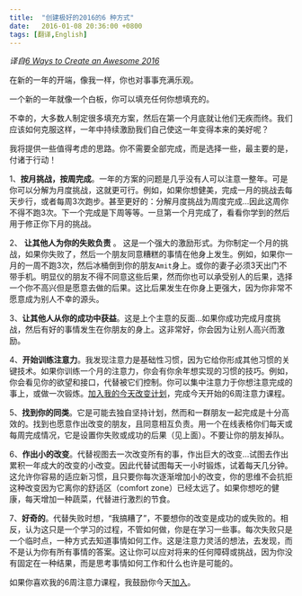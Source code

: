 ```yaml
---
title:  "创建极好的2016的6 种方式"
date:   2016-01-08 20:36:00 +0800
tags: [翻译,English]
---
```

*译自[6 Ways to Create an Awesome 2016](http://zenhabits.net/awesome-2016/)*

在新的一年的开端，像我一样，你也对事事充满乐观。

一个新的一年就像一个白板，你可以填充任何你想填充的。

不幸的，大多数人制定很多填充方案，然后在第一个月底就让他们无疾而终。我们应该如何克服这样，一年中持续激励我们自己使这一年变得本来的美好呢？

我将提供一些值得考虑的思路。你不需要全部完成，而是选择一些，最主要的是，付诸于行动！

1、**按月挑战，按周完成**。一年的方案的问题是几乎没有人可以注意一整年。可是你可以分解为月度挑战，这就更可行。例如，如果你想健美，完成一月的挑战去每天步行，或者每周3次跑步。甚至更好的：分解月度挑战为周度完成...因此这周你不得不跑3次。下一个完成是下周等等。一旦第一个月完成了，看看你学到的然后用于修正你下月的挑战。

2、 **让其他人为你的失败负责** 。 这是一个强大的激励形式。为你制定一个月的挑战，如果你失败了，然后一个朋友同意糟糕的事情在他身上发生。例如，如果你一月的一周不跑3次，然后冰桶倒到你的朋友`Amit`身上。或你的妻子必须3天出门不带手机。明显仪的朋友不得不同意这些后果，然而你也可以承受别人的后果，选择一个你不高兴但是愿意去做的后果。这比后果发生在你身上更强大，因为你非常不愿意成为别人不幸的源头。

3、**让其他人从你的成功中获益**。这是上个主意的反面…如果你成功完成月度挑战，然后有好的事情发生在你朋友的身上。这非常好，你会因为让别人高兴而激励。

4、**开始训练注意力**。我发现注意力是基础性习惯，因为它给你形成其他习惯的关键技术。如果你训练一个月的注意力，你会有你余年想实现的习惯的技巧。例如，你会看见你的欲望和接口，代替被它们控制。你可以集中注意力于你想注意完成的事上，或做一次锻炼。[加入我的今天改变计划](http://seachange.zenhabits.net/)，完成今天开始的6周注意力课程。

5、**找到你的同类**。它是可能去独自坚持计划，然而和一群朋友一起完成是十分高效的。找到也愿意作出改变的朋友，且同意相互负责。用一个在线表格你们每天或每周完成情况，它是设置你失败或成功的后果（见上面）。不要让你的朋友掉队。

6、**作出小的改变**。代替视图去一次改变所有的事，作出巨大的改变…试图去作出累积一年成大的改变的小改变。因此代替试图每天一小时锻炼，试着每天几分钟。这允许你容易的适应新习惯，且只要你每次逐渐增加小的改变，你的思维不会抗拒这种改变因为它离你的舒适区（comfort zone）已经太远了。如果你想吃的健康，每天增加一种蔬菜，代替进行激烈的节食。

7、**好奇的**。代替失败时想，“我搞糟了”，不要想你的改变是成功的或失败的。相反，认为这只是一个学习的过程，不管如何做，你是在学习一些事。每次失败只是一个临时点，一种方式去知道事情如何工作。这是注意力灵活的想法，去发现，而不是认为你有所有事情的答案。这让你可以应对将来的任何障碍或挑战，因为你没有固定在一种结果，而是思考事情如何工作和什么也许是可能的。

如果你喜欢我的6周注意力课程，我鼓励你今天[加入](http://seachange.zenhabits.net/)。